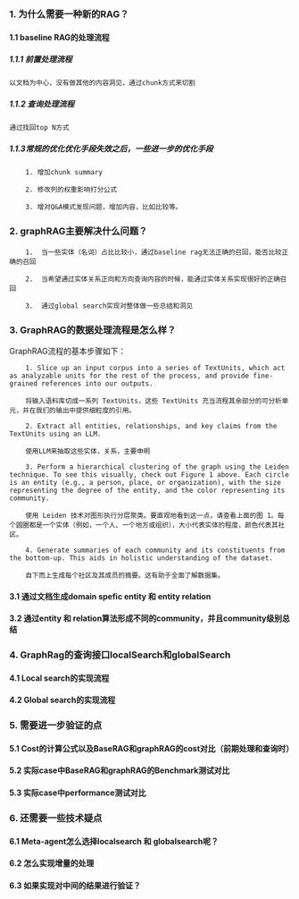### 1.	为什么需要一种新的RAG？

#### 1.1	baseline RAG的处理流程

##### 1.1.1 前置处理流程

    以文档为中心，没有做其他的内容洞见，通过chunk方式来切割

##### 1.1.2 查询处理流程

    通过找回top N方式

##### 1.1.3常规的优化优化手段失效之后，一些进一步的优化手段

        1. 增加chunk summary 

        2. 修改列的权重影响打分公式

        3. 增对Q&A模式发现问题，增加内容，比如比较等。

### 2.	graphRAG主要解决什么问题？

        1.	当一些实体（名词）占比比较小，通过baseline rag无法正确的召回，能否比较正确的召回

        2.	当希望通过实体关系正向和方向查询内容的时候，能通过实体关系实现很好的正确召回

        3.	通过global search实现对整体做一些总结和洞见


### 3.	GraphRAG的数据处理流程是怎么样？

GraphRAG流程的基本步骤如下：
    
        1. Slice up an input corpus into a series of TextUnits, which act as analyzable units for the rest of the process, and provide fine-grained references into our outputs.
        
        将输入语料库切成一系列 TextUnits，这些 TextUnits 充当流程其余部分的可分析单元，并在我们的输出中提供细粒度的引用。

        2. Extract all entities, relationships, and key claims from the TextUnits using an LLM. 
        
        使用LLM来抽取这些实体，关系，主要申明

        3. Perform a hierarchical clustering of the graph using the Leiden technique. To see this visually, check out Figure 1 above. Each circle is an entity (e.g., a person, place, or organization), with the size representing the degree of the entity, and the color representing its community.
        
        使用 Leiden 技术对图形执行分层聚类。要直观地看到这一点，请查看上面的图 1。每个圆圈都是一个实体（例如，一个人、一个地方或组织），大小代表实体的程度，颜色代表其社区。

        4. Generate summaries of each community and its constituents from the bottom-up. This aids in holistic understanding of the dataset. 
        
        自下而上生成每个社区及其成员的摘要。这有助于全面了解数据集。


#### 3.1	通过文档生成domain spefic entity 和 entity relation 

#### 3.2	通过entity 和 relation算法形成不同的community，并且community级别总结


### 4.	GraphRag的查询接口localSearch和globalSearch


#### 4.1	Local search的实现流程

#### 4.2	Global search的实现流程 


### 5.	需要进一步验证的点

#### 5.1	Cost的计算公式以及BaseRAG和graphRAG的cost对比（前期处理和查询时）

#### 5.2	实际case中BaseRAG和graphRAG的Benchmark测试对比

#### 5.3    实际case中performance测试对比


### 6.	还需要一些技术疑点


#### 6.1	Meta-agent怎么选择localsearch 和 globalsearch呢？

#### 6.2	怎么实现增量的处理

#### 6.3	如果实现对中间的结果进行验证？